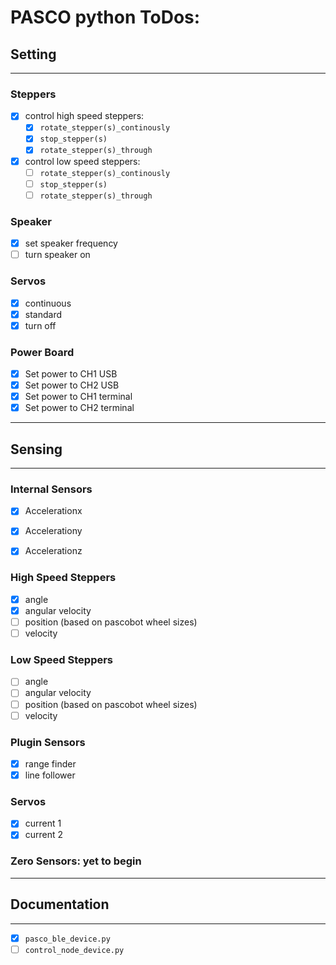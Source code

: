 # PASCO python ToDos:


## Setting
---
### Steppers

- [x] control high speed steppers:
    - [x] `rotate_stepper(s)_continously`
    - [x] `stop_stepper(s)`
    - [x] `rotate_stepper(s)_through`

- [x] control low speed steppers:
    - [ ] `rotate_stepper(s)_continously`
    - [ ] `stop_stepper(s)`
    - [ ] `rotate_stepper(s)_through`

### Speaker
- [x] set speaker frequency
- [ ] turn speaker on

### Servos

- [x] continuous
- [x] standard
- [x] turn off

### Power Board
- [x] Set power to CH1 USB
- [x] Set power to CH2 USB
- [x] Set power to CH1 terminal
- [x] Set power to CH2 terminal
---
## Sensing
---

### Internal Sensors
- [x] Accelerationx
- [x] Accelerationy
- [x] Accelerationz


### High Speed Steppers
- [x] angle
- [x] angular velocity
- [ ] position (based on pascobot wheel sizes)
- [ ] velocity 

### Low Speed Steppers
- [ ] angle
- [ ] angular velocity
- [ ] position (based on pascobot wheel sizes)
- [ ] velocity

### Plugin Sensors
- [x] range finder
- [x] line follower

### Servos
- [x] current 1
- [x] current 2

### Zero Sensors: yet to begin


---
## Documentation
---

- [x] `pasco_ble_device.py`
- [ ] `control_node_device.py`
